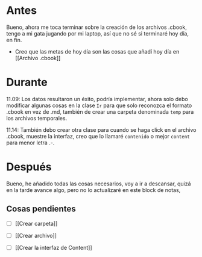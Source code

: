 # Antes
Bueno, ahora me toca terminar sobre la creación de los archivos .cbook, tengo a mi gata jugando por mi laptop, así que no sé si terminaré hoy día, en fin.

- Creo que las metas de hoy día son las cosas que añadí hoy día en [[Archivo .cbook]]

# Durante

11.09: Los datos resultaron un éxito, podría implementar, ahora solo debo modificar algunas cosas en la clase `Ir` para que solo reconozca el formato .cbook en vez de .md, también de crear una carpeta denominada `temp` para los archivos temporales.

11.14: También debo crear otra clase para cuando se haga click en el archivo .cbook, muestre la interfaz, creo que lo llamaré `contenido` o mejor `content` para menor letra .-.

# Después

Bueno, he añadido todas las cosas necesarios, voy a ir a descansar, quizá en la tarde avance algo, pero no lo actualizaré en este block de notas, 

## Cosas pendientes
- [ ] [[Crear carpeta]]
- [ ] [[Crear archivo]]
- [ ] [[Crear la interfaz de Content]]


